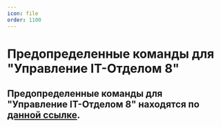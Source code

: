 ```yaml
---
icon: file   
order: 1100
---
```


# Предопределенные команды для "Управление IT-Отделом 8"

## Предопределенные команды для "Управление IT-Отделом 8" находятся по [данной ссылке](https://softonit.ru/FAQ/courses/?COURSE_ID=1&CHAPTER_ID=0681).